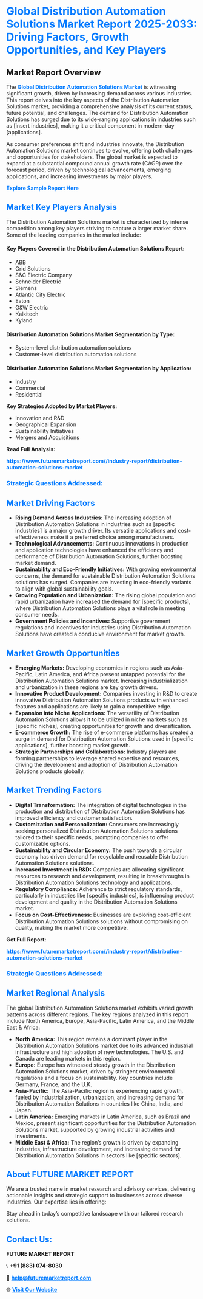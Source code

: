 <h1 style="color: #007BFF;">Global Distribution Automation Solutions Market Report 2025-2033: Driving Factors, Growth Opportunities, and Key Players</h1>

<section id="overview">
<h2>Market Report Overview</h2>
<p>The <a href="https://www.futuremarketreport.com//industry-report/distribution-automation-solutions-market" style="color: #007BFF; text-decoration: none;"><strong>Global Distribution Automation Solutions Market</strong></a> is witnessing significant growth, driven by increasing demand across various industries. This report delves into the key aspects of the Distribution Automation Solutions market, providing a comprehensive analysis of its current status, future potential, and challenges. The demand for Distribution Automation Solutions has surged due to its wide-ranging applications in industries such as [insert industries], making it a critical component in modern-day [applications].</p>
<p>As consumer preferences shift and industries innovate, the Distribution Automation Solutions market continues to evolve, offering both challenges and opportunities for stakeholders. The global market is expected to expand at a substantial compound annual growth rate (CAGR) over the forecast period, driven by technological advancements, emerging applications, and increasing investments by major players.</p>
</section>

<section id="overview">
<p><a href="https://www.futuremarketreport.com//request-sample/reportId=56805" style="color: #007BFF; text-decoration: none;"><strong>Explore Sample Report Here</strong></a></p>
</section>

<section id="key-players">
<h2 style="color: #007BFF;">Market Key Players Analysis</h2>
<p>The Distribution Automation Solutions market is characterized by intense competition among key players striving to capture a larger market share. Some of the leading companies in the market include:</p>
<h4>Key Players Covered in the Distribution Automation Solutions Report:</h4>
<ul><li>ABB</li><li>Grid Solutions</li><li>S&amp;C Electric Company</li><li>Schneider Electric</li><li>Siemens</li><li>Atlantic City Electric</li><li>Eaton</li><li>G&amp;W Electric</li><li>Kalkitech</li><li>Kyland</li></ul>
<h4>Distribution Automation Solutions Market Segmentation by Type:</h4>
<ul><li>System-level distribution automation solutions</li><li>Customer-level distribution automation solutions</li></ul>

<h4>Distribution Automation Solutions Market Segmentation by Application:</h4>
<ul><li>Industry</li><li>Commercial</li><li>Residential</li></ul>
<p><strong>Key Strategies Adopted by Market Players:</strong></p>
<ul>
<li>Innovation and R&D</li>
<li>Geographical Expansion</li>
<li>Sustainability Initiatives</li>
<li>Mergers and Acquisitions</li>
</ul>
</section>

<section>
<p><strong>Read Full Analysis: </strong></p><a href="https://www.futuremarketreport.com//industry-report/distribution-automation-solutions-market" style="color: #007BFF; text-decoration: none;"><strong>https://www.futuremarketreport.com//industry-report/distribution-automation-solutions-market</strong></a>
<h3 style="color: #007BFF;">Strategic Questions Addressed:</h3>
</section>

<section id="driving-factors">
<h2 style="color: #007BFF;">Market Driving Factors</h2>
<ul>
<li><strong>Rising Demand Across Industries:</strong> The increasing adoption of Distribution Automation Solutions in industries such as [specific industries] is a major growth driver. Its versatile applications and cost-effectiveness make it a preferred choice among manufacturers.</li>
<li><strong>Technological Advancements:</strong> Continuous innovations in production and application technologies have enhanced the efficiency and performance of Distribution Automation Solutions, further boosting market demand.</li>
<li><strong>Sustainability and Eco-Friendly Initiatives:</strong> With growing environmental concerns, the demand for sustainable Distribution Automation Solutions solutions has surged. Companies are investing in eco-friendly variants to align with global sustainability goals.</li>
<li><strong>Growing Population and Urbanization:</strong> The rising global population and rapid urbanization have increased the demand for [specific products], where Distribution Automation Solutions plays a vital role in meeting consumer needs.</li>
<li><strong>Government Policies and Incentives:</strong> Supportive government regulations and incentives for industries using Distribution Automation Solutions have created a conducive environment for market growth.</li>
</ul>
</section>

<section id="growth-opportunities">
<h2 style="color: #007BFF;">Market Growth Opportunities</h2>
<ul>
<li><strong>Emerging Markets:</strong> Developing economies in regions such as Asia-Pacific, Latin America, and Africa present untapped potential for the Distribution Automation Solutions market. Increasing industrialization and urbanization in these regions are key growth drivers.</li>
<li><strong>Innovative Product Development:</strong> Companies investing in R&D to create innovative Distribution Automation Solutions products with enhanced features and applications are likely to gain a competitive edge.</li>
<li><strong>Expansion into Niche Applications:</strong> The versatility of Distribution Automation Solutions allows it to be utilized in niche markets such as [specific niches], creating opportunities for growth and diversification.</li>
<li><strong>E-commerce Growth:</strong> The rise of e-commerce platforms has created a surge in demand for Distribution Automation Solutions used in [specific applications], further boosting market growth.</li>
<li><strong>Strategic Partnerships and Collaborations:</strong> Industry players are forming partnerships to leverage shared expertise and resources, driving the development and adoption of Distribution Automation Solutions products globally.</li>
</ul>
</section>

<section id="trending-factors">
<h2 style="color: #007BFF;">Market Trending Factors</h2>
<ul>
<li><strong>Digital Transformation:</strong> The integration of digital technologies in the production and distribution of Distribution Automation Solutions has improved efficiency and customer satisfaction.</li>
<li><strong>Customization and Personalization:</strong> Consumers are increasingly seeking personalized Distribution Automation Solutions solutions tailored to their specific needs, prompting companies to offer customizable options.</li>
<li><strong>Sustainability and Circular Economy:</strong> The push towards a circular economy has driven demand for recyclable and reusable Distribution Automation Solutions solutions.</li>
<li><strong>Increased Investment in R&D:</strong> Companies are allocating significant resources to research and development, resulting in breakthroughs in Distribution Automation Solutions technology and applications.</li>
<li><strong>Regulatory Compliance:</strong> Adherence to strict regulatory standards, particularly in industries like [specific industries], is influencing product development and quality in the Distribution Automation Solutions market.</li>
<li><strong>Focus on Cost-Effectiveness:</strong> Businesses are exploring cost-efficient Distribution Automation Solutions solutions without compromising on quality, making the market more competitive.</li>
</ul>
</section>

<section>
<p><strong>Get Full Report: </strong></p><a href="https://www.futuremarketreport.com//industry-report/distribution-automation-solutions-market" style="color: #007BFF; text-decoration: none;"><strong>https://www.futuremarketreport.com//industry-report/distribution-automation-solutions-market</strong></a>
<h3 style="color: #007BFF;">Strategic Questions Addressed:</h3>
</section>


<section id="regional-analysis">
<h2 style="color: #007BFF;">Market Regional Analysis</h2>
<p>The global Distribution Automation Solutions market exhibits varied growth patterns across different regions. The key regions analyzed in this report include North America, Europe, Asia-Pacific, Latin America, and the Middle East & Africa:</p>
<ul>
<li><strong>North America:</strong> This region remains a dominant player in the Distribution Automation Solutions market due to its advanced industrial infrastructure and high adoption of new technologies. The U.S. and Canada are leading markets in this region.</li>
<li><strong>Europe:</strong> Europe has witnessed steady growth in the Distribution Automation Solutions market, driven by stringent environmental regulations and a focus on sustainability. Key countries include Germany, France, and the U.K.</li>
<li><strong>Asia-Pacific:</strong> The Asia-Pacific region is experiencing rapid growth, fueled by industrialization, urbanization, and increasing demand for Distribution Automation Solutions in countries like China, India, and Japan.</li>
<li><strong>Latin America:</strong> Emerging markets in Latin America, such as Brazil and Mexico, present significant opportunities for the Distribution Automation Solutions market, supported by growing industrial activities and investments.</li>
<li><strong>Middle East & Africa:</strong> The region’s growth is driven by expanding industries, infrastructure development, and increasing demand for Distribution Automation Solutions in sectors like [specific sectors].</li>
</ul>
</section>

<footer>
<h2 style="color: #007BFF;">About FUTURE MARKET REPORT</h2>
<p>We are a trusted name in market research and advisory services, delivering actionable insights and strategic support to businesses across diverse industries. Our expertise lies in offering:</p>

<p>Stay ahead in today’s competitive landscape with our tailored research solutions.</p>

<h2 style="color: #007BFF;">Contact Us:</h2>
<p><strong>FUTURE MARKET REPORT</strong></p>
<p>📞 <strong>+91 (883) 074-8030</strong></p>
<p>📧 <strong><a href="mailto:help@futuremarketreport.com" style="color: #007BFF;">help@futuremarketreport.com</a></strong></p>
<p>🌐 <strong><a href="https://www.futuremarketreport.com/" style="color: #007BFF;">Visit Our Website</a></strong></p>
</footer>
